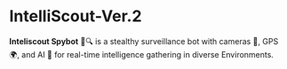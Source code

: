 # IntelliScout-Ver.2
**Inteliscout Spybot** 🤖🔍 is a stealthy surveillance bot with cameras 📸, GPS 🌍, and AI 🤖 for real-time intelligence gathering in diverse Environments.
